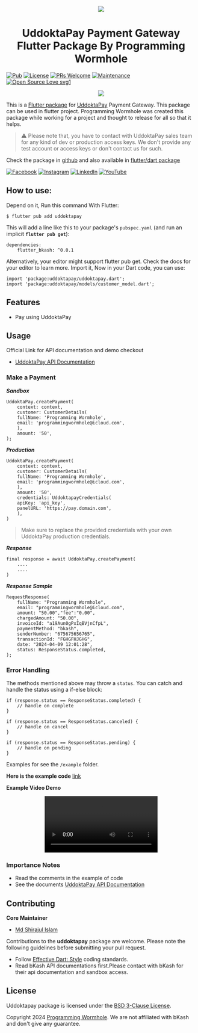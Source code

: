 
<p align="center" >
  <img src="https://uddoktapay.com/assets/images/logo.png">
</p>
 <h1 align="center">UddoktaPay Payment Gateway Flutter Package By Programming Wormhole</h1>
<p align="center" >
</p>


[![Pub](https://img.shields.io/pub/v/flutter_bkash.svg)](https://pub.dev/packages/uddoktapay)
[![License](https://img.shields.io/badge/License-BSD_3--Clause-blue.svg)](https://opensource.org/licenses/BSD-3-Clause)
[![PRs Welcome](https://img.shields.io/badge/PRs-welcome-brightgreen.svg)]()  [![Maintenance](https://img.shields.io/badge/Maintained%3F-yes-green.svg)]()
[![Open Source Love svg1](https://badges.frapsoft.com/os/v1/open-source.svg?v=103)]()


<p align="center" >
  <img src="https://yt3.googleusercontent.com/Cdmgizpu7QU94Rc9uWbUUO9IXt9F8FZ1Dx_vAslp7quJEdy13I1DMcKQBDnumDrTk4KTHNci8Gg=w1060-fcrop64=1,00005a57ffffa5a8-k-c0xffffffff-no-nd-rj">
</p>


This is a [Flutter package](https://pub.dev/packages/uddoktapay) for [UddoktaPay](https://uddoktapay.com) Payment Gateway. This package can be used in flutter project. Programming Wormhole was created this package while working for a project and thought to release for all so that it helps.

> :warning: Please note that, you have to contact with UddoktaPay sales team for any kind of dev or production access keys. We don't provide any test account or access keys or don't contact us for such.

Check the package in <a target="_blank" href="https://github.com/programmingwormhole/uddoktapay" rel="noopener">github</a> and also available in <a href="https://pub.dartlang.org/packages/uddoktapay" rel="noopener nofollow" target="_blank">flutter/dart package</a>

[![Facebook](https://img.shields.io/badge/Facebook-%231877F2.svg?logo=Facebook&logoColor=white)](https://facebook.com/no.name.virus) [![Instagram](https://img.shields.io/badge/Instagram-%23E4405F.svg?logo=Instagram&logoColor=white)](https://instagram.com/no.name.virus) [![LinkedIn](https://img.shields.io/badge/LinkedIn-%230077B5.svg?logo=linkedin&logoColor=white)](https://www.linkedin.com/in/mdshirajulislam-dev) [![YouTube](https://img.shields.io/badge/YouTube-%23FF0000.svg?logo=YouTube&logoColor=white)](https://youtube.com/@programmingwormhole)

## How to use:
Depend on it, Run this command With Flutter:
```
$ flutter pub add uddoktapay
```
This will add a line like this to your package's `pubspec.yaml` (and run an implicit **`flutter pub get`**):
```
dependencies:
    flutter_bkash: ^0.0.1
```
Alternatively, your editor might support flutter pub get. Check the docs for your editor to learn more. Import it, Now in your Dart code, you can use:
```
import 'package:uddoktapay/uddoktapay.dart';
import 'package:uddoktapay/models/customer_model.dart';
```
## Features
- Pay using UddoktaPay

## Usage
Official Link for API documentation and demo checkout
- [UddoktaPay API Documentation](https://uddoktapay.readme.io/reference/overview)

### Make a Payment

***Sandbox***
```
UddoktaPay.createPayment(  
	context: context,  
	customer: CustomerDetails(  
	fullName: 'Programming Wormhole',  
	email: 'programmingwormhole@icloud.com',  
	),  
	amount: '50',
);
```
***Production***
```
UddoktaPay.createPayment(  
	context: context,  
	customer: CustomerDetails(  
	fullName: 'Programming Wormhole',  
	email: 'programmingwormhole@icloud.com',  
	),  
	amount: '50',  
	credentials: UddoktapayCredentials(  
	apiKey: 'api_key',  
	panelURL: 'https://pay.domain.com',  
	),
)
```
> Make sure to replace the provided credentials with your own UddoktaPay production credentials.

***Response***
```
final response = await UddoktaPay.createPayment(
	....
	....
)
```

***Response Sample***
```
RequestResponse(
	fullName: "Programming Wormhole",
	email: "programmingwormhole@icloud.com",
	amount: "50.00","fee":"0.00",
	chargedAmount: "50.00",
	invoiceId: "a19Aun0gPxIqBVjnCfpL",
	paymentMethod: "bkash",
	senderNumber: "675675656765",
	transactionId: "FGHGFHJGHG",
	date: "2024-04-09 12:01:28",
	status: ResponseStatus.completed,
);
```
### Error Handling
The methods mentioned above may throw a `status`. You can catch and handle the status using a if-else block:
```
if (response.status == ResponseStatus.completed) {  
	// handle on complete  
}  
  
if (response.status == ResponseStatus.canceled) {  
	// handle on cancel  
}  
  
if (response.status == ResponseStatus.pending) {  
	// handle on pending  
}
```

Examples for see the `/example` folder.

**Here is the example code** [link](https://github.com/programmingwormhole/uddoktapay/blob/master/example/lib/main.dart)

**Example Video Demo**

<div align="center">
  <video src="https://github.com/programmingwormhole/uddoktapay/raw/master/demo.mp4" controls></video>
</div>


### Importance Notes
- Read the comments in the example of code
- See the documents [UddoktaPay API Documentation](https://uddoktapay.readme.io/reference/overview)


## Contributing
**Core Maintainer**
- [Md Shirajul Islam](https://github.com/programmingwormhole)

Contributions to the **uddoktapay** package are welcome. Please note the following guidelines before submitting your pull request.

- Follow [Effective Dart: Style](https://dart.dev/guides/language/effective-dart/style) coding standards.
- Read bKash API documentations first.Please contact with bKash for their api documentation and sandbox access.

## License

Uddoktapay package is licensed under the [BSD 3-Clause License](https://opensource.org/licenses/BSD-3-Clause).

Copyright 2024 [Programming Wormhole](https://programmingwormhole.com). We are not affiliated with bKash and don't give any guarantee.